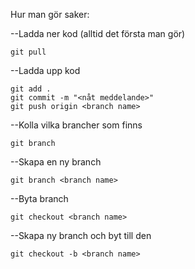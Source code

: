 Hur man gör saker:

--Ladda ner kod (alltid det första man gör)

    git pull

--Ladda upp kod

    git add .
    git commit -m "<nåt meddelande>"
    git push origin <branch name>

--Kolla vilka brancher som finns

    git branch

--Skapa en ny branch

    git branch <branch name>

--Byta branch

    git checkout <branch name> 

--Skapa ny branch och byt till den 

    git checkout -b <branch name>
